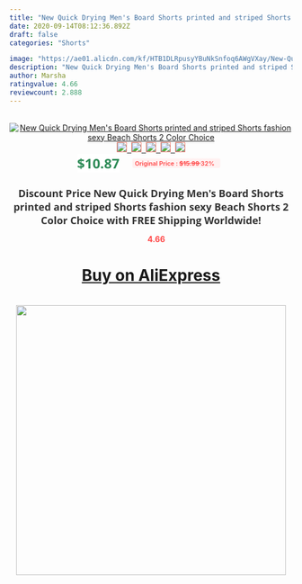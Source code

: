 ```yaml
---
title: "New Quick Drying Men's Board Shorts printed and striped Shorts fashion sexy Beach Shorts 2 Color Choice"
date: 2020-09-14T08:12:36.892Z
draft: false
categories: "Shorts"

image: "https://ae01.alicdn.com/kf/HTB1DLRpusyYBuNkSnfoq6AWgVXay/New-Quick-Drying-Men-s-Board-Shorts-printed-and-striped-Shorts-fashion-sexy-Beach-Shorts-2.jpg"
description: "New Quick Drying Men's Board Shorts printed and striped Shorts fashion sexy Beach Shorts 2 Color Choice"
author: Marsha
ratingvalue: 4.66
reviewcount: 2.888
---
```

<br>
<div style="text-align: center;">
<a href="https://s.click.aliexpress.com/e/_9RvMJ7" target="_blank" rel="nofollow noopener noreferrer"><img alt="New Quick Drying Men's Board Shorts printed and striped Shorts fashion sexy Beach Shorts 2 Color Choice" class="magnifier-image" src="https://ae01.alicdn.com/kf/HTB1DLRpusyYBuNkSnfoq6AWgVXay/New-Quick-Drying-Men-s-Board-Shorts-printed-and-striped-Shorts-fashion-sexy-Beach-Shorts-2.jpg_640x640.jpg">
<br>
<img style="border:1px solid salmon" src="https://ae01.alicdn.com/kf/HTB1DLRpusyYBuNkSnfoq6AWgVXay/New-Quick-Drying-Men-s-Board-Shorts-printed-and-striped-Shorts-fashion-sexy-Beach-Shorts-2.jpg_120x120.jpg">&nbsp;&nbsp;<img style="border:1px solid salmon" src="https://ae01.alicdn.com/kf/HTB1XqyOCKSSBuNjy0Flq6zBpVXaE/New-Quick-Drying-Men-s-Board-Shorts-printed-and-striped-Shorts-fashion-sexy-Beach-Shorts-2.jpg_120x120.jpg">&nbsp;&nbsp;<img style="border:1px solid salmon" src="https://ae01.alicdn.com/kf/HTB1LafJklnTBKNjSZPfq6zf1XXaP/New-Quick-Drying-Men-s-Board-Shorts-printed-and-striped-Shorts-fashion-sexy-Beach-Shorts-2.jpg_120x120.jpg">&nbsp;&nbsp;<img style="border:1px solid salmon" src="https://ae01.alicdn.com/kf/HTB1BNS_CKuSBuNjSsziq6zq8pXa2/New-Quick-Drying-Men-s-Board-Shorts-printed-and-striped-Shorts-fashion-sexy-Beach-Shorts-2.jpg_120x120.jpg">&nbsp;&nbsp;<img style="border:1px solid salmon" src="https://ae01.alicdn.com/kf/HTB1gyFwCGSWBuNjSsrbq6y0mVXaQ/New-Quick-Drying-Men-s-Board-Shorts-printed-and-striped-Shorts-fashion-sexy-Beach-Shorts-2.jpg_120x120.jpg"></a></div><br0>
<div style="text-align: center;"><span style="background-color: white; border: 0px; box-sizing: border-box; color: seagreen; display: inline-block; font-family: &quot;open sans&quot; , &quot;arial&quot; , &quot;helvetica&quot; , sans-serif , &quot;heiti&quot;; font-size: 24px; font-stretch: inherit; font-weight: 700; line-height: inherit; margin: 0px 10px 0px 0px; padding: 0px; vertical-align: middle;">$10.87 </span>
<span style="background: rgb(255 , 241 , 241); border-radius: 3px; border: 0px; box-sizing: border-box; color: #ff4747; display: inline-block; font-family: inherit; font-size: 12px; font-stretch: inherit; font-style: inherit; font-variant: inherit; font-weight: 600; line-height: inherit; margin: 0px; padding: 2px 5px; transform: scale(0.9); vertical-align: middle;">Original Price : <b style="text-decoration: line-through;">$15.99 </b> 32%&nbsp;&nbsp;</span></div>
<h1 style="color: #333333; display: inline-block; font-family: &quot;open sans&quot; , &quot;arial&quot; , &quot;helvetica&quot; , sans-serif , &quot;heiti&quot;; font-size: 18px; font-stretch: inherit; font-weight: 700; text-align: center;">Discount Price New Quick Drying Men's Board Shorts printed and striped Shorts fashion sexy Beach Shorts 2 Color Choice with FREE Shipping Worldwide!</h1>
<div style="color: #ff4747; text-align: center;">
<img src="https://4.bp.blogspot.com/-M0ZcTcb-5uY/XleCXlxnR4I/AAAAAAAAAEc/OrjgMkXV1oMQFaCRZj5HQwOCBcu3w1FegCPcBGAYYCw/s1600/star.png" style="height: 15px;">&nbsp;<b>4.66</b></div>
<div class="button_cont" align="center"><a class="buynow_a" href="https://s.click.aliexpress.com/e/_9RvMJ7" target="_blank" rel="nofollow noopener noreferrer"><H1>Buy on AliExpress</H1></a></div><br>
<div class="separator" style="clear: both; text-align: center;">
<img src="https://lh3.googleusercontent.com/-pTy5HemUv9M/XlePHvY0dAI/AAAAAAAAAE4/0nX5iRUoIWY8eMW9Dpxeirr157OZliDIgCLcBGAsYHQ/s1600/badge.gif" width="480">
</div>
